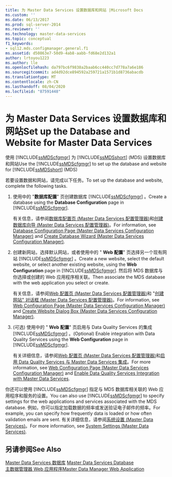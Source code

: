 ```yaml
---
title: 为 Master Data Services 设置数据库和网站 |Microsoft Docs
ms.custom: ''
ms.date: 06/13/2017
ms.prod: sql-server-2014
ms.reviewer: ''
ms.technology: master-data-services
ms.topic: conceptual
f1_keywords:
- sql12.mds.configmanager.general.f1
ms.assetid: d50863e7-50d9-4ab8-aabb-fd68e2d132a1
author: lrtoyou1223
ms.author: lle
ms.openlocfilehash: da797bc6f9838a2baab6cc440cc7d778a7a6e186
ms.sourcegitcommit: ad4d92dce894592a259721a1571b1d8736abacdb
ms.translationtype: MT
ms.contentlocale: zh-CN
ms.lasthandoff: 08/04/2020
ms.locfileid: "87591448"
---
```

# <a name="set-up-the-database-and-website-for-master-data-services"></a><span data-ttu-id="09ee8-102">为 Master Data Services 设置数据库和网站</span><span class="sxs-lookup"><span data-stu-id="09ee8-102">Set up the Database and Website for Master Data Services</span></span>
  <span data-ttu-id="09ee8-103">使用 [!INCLUDE[ssMDScfgmgr](../includes/ssmdscfgmgr-md.md)] 为 [!INCLUDE[ssMDSshort](../includes/ssmdsshort-md.md)] (MDS) 设置数据库和网站</span><span class="sxs-lookup"><span data-stu-id="09ee8-103">Use the [!INCLUDE[ssMDScfgmgr](../includes/ssmdscfgmgr-md.md)] to set up the database and website for [!INCLUDE[ssMDSshort](../includes/ssmdsshort-md.md)] (MDS)</span></span>  
  
 <span data-ttu-id="09ee8-104">若要设置数据和网站，请完成以下任务。</span><span class="sxs-lookup"><span data-stu-id="09ee8-104">To set up the database and website, complete the following tasks.</span></span>  
  
1.  <span data-ttu-id="09ee8-105">使用中的 "**数据库配置**" 页创建数据库 [!INCLUDE[ssMDScfgmgr](../includes/ssmdscfgmgr-md.md)] 。</span><span class="sxs-lookup"><span data-stu-id="09ee8-105">Create a database using the **Database Configuration** page in [!INCLUDE[ssMDScfgmgr](../includes/ssmdscfgmgr-md.md)].</span></span>  
  
     <span data-ttu-id="09ee8-106">有关信息，请参阅[数据库配置页 &#40;Master Data Services 配置管理器&#41;](../../2014/master-data-services/database-configuration-page-master-data-services-configuration-manager.md)和[创建数据库向导 &#40;Master Data Services 配置管理器&#41;](../../2014/master-data-services/create-database-wizard-master-data-services-configuration-manager.md)。</span><span class="sxs-lookup"><span data-stu-id="09ee8-106">For information, see [Database Configuration Page &#40;Master Data Services Configuration Manager&#41;](../../2014/master-data-services/database-configuration-page-master-data-services-configuration-manager.md) and [Create Database Wizard &#40;Master Data Services Configuration Manager&#41;](../../2014/master-data-services/create-database-wizard-master-data-services-configuration-manager.md).</span></span>  
  
2.  <span data-ttu-id="09ee8-107">创建新网站，选择默认网站，或者使用中的 " **Web 配置**" 页选择另一个现有网站 [!INCLUDE[ssMDScfgmgr](../includes/ssmdscfgmgr-md.md)] 。</span><span class="sxs-lookup"><span data-stu-id="09ee8-107">Create a new website, select the default website, or select another existing website, using the **Web Configuration** page in [!INCLUDE[ssMDScfgmgr](../includes/ssmdscfgmgr-md.md)].</span></span> <span data-ttu-id="09ee8-108">然后将 MDS 数据库与你选择或创建的 Web 应用程序相关联。</span><span class="sxs-lookup"><span data-stu-id="09ee8-108">Then associate the MDS database with the web application you select or create.</span></span>  
  
     <span data-ttu-id="09ee8-109">有关信息，请参阅[Web 配置页 &#40;Master Data Services 配置管理器&#41;](../../2014/master-data-services/web-configuration-page-master-data-services-configuration-manager.md)和 "[创建网站" 对话框 &#40;Master Data Services 配置管理器&#41;](../../2014/master-data-services/create-website-dialog-box-master-data-services-configuration-manager.md)。</span><span class="sxs-lookup"><span data-stu-id="09ee8-109">For information, see [Web Configuration Page &#40;Master Data Services Configuration Manager&#41;](../../2014/master-data-services/web-configuration-page-master-data-services-configuration-manager.md) and [Create Website Dialog Box &#40;Master Data Services Configuration Manager&#41;](../../2014/master-data-services/create-website-dialog-box-master-data-services-configuration-manager.md).</span></span>  
  
3.  <span data-ttu-id="09ee8-110"> (可选) 使用中的 " **Web 配置**" 页启用与 Data Quality Services 的集成 [!INCLUDE[ssMDScfgmgr](../includes/ssmdscfgmgr-md.md)] 。</span><span class="sxs-lookup"><span data-stu-id="09ee8-110">(Optional) Enable integration with Data Quality Services using the **Web Configuration** page in [!INCLUDE[ssMDScfgmgr](../includes/ssmdscfgmgr-md.md)].</span></span>  
  
     <span data-ttu-id="09ee8-111">有关详细信息，请参阅[Web 配置页 &#40;Master Data Services 配置管理器&#41;](../../2014/master-data-services/web-configuration-page-master-data-services-configuration-manager.md)和[启用 Data Quality Services 与 Master Data Services 集成](install-windows/enable-data-quality-services-integration-with-master-data-services.md)。</span><span class="sxs-lookup"><span data-stu-id="09ee8-111">For more information, see [Web Configuration Page &#40;Master Data Services Configuration Manager&#41;](../../2014/master-data-services/web-configuration-page-master-data-services-configuration-manager.md) and [Enable Data Quality Services Integration with Master Data Services](install-windows/enable-data-quality-services-integration-with-master-data-services.md).</span></span>  
  
 <span data-ttu-id="09ee8-112">你还可以使用 [!INCLUDE[ssMDScfgmgr](../includes/ssmdscfgmgr-md.md)] 指定与 MDS 数据库相关联的 Web 应用程序和服务的设置。</span><span class="sxs-lookup"><span data-stu-id="09ee8-112">You can also use [!INCLUDE[ssMDScfgmgr](../includes/ssmdscfgmgr-md.md)] to specify settings for the web applications and services associated with the MDS database.</span></span> <span data-ttu-id="09ee8-113">例如，你可以指定加载数据的频率或发送验证电子邮件的频率。</span><span class="sxs-lookup"><span data-stu-id="09ee8-113">For example, you can specify how frequently data is loaded or how often validation emails are sent.</span></span> <span data-ttu-id="09ee8-114">有关详细信息，请参阅[系统设置 (Master Data Services)](../../2014/master-data-services/system-settings-master-data-services.md)。</span><span class="sxs-lookup"><span data-stu-id="09ee8-114">For more information, see [System Settings &#40;Master Data Services&#41;](../../2014/master-data-services/system-settings-master-data-services.md).</span></span>  
  
## <a name="see-also"></a><span data-ttu-id="09ee8-115">另请参阅</span><span class="sxs-lookup"><span data-stu-id="09ee8-115">See Also</span></span>  
 <span data-ttu-id="09ee8-116">[Master Data Services 数据库](../../2014/master-data-services/master-data-services-database.md) </span><span class="sxs-lookup"><span data-stu-id="09ee8-116">[Master Data Services Database](../../2014/master-data-services/master-data-services-database.md) </span></span>  
 [<span data-ttu-id="09ee8-117">主数据管理器 Web 应用程序</span><span class="sxs-lookup"><span data-stu-id="09ee8-117">Master Data Manager Web Application</span></span>](../../2014/master-data-services/master-data-manager-web-application.md)  
  
  
